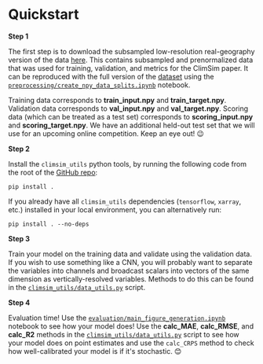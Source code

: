 # Quickstart

**Step 1**

The first step is to download the subsampled low-resolution real-geography version of the data [here](https://huggingface.co/datasets/LEAP/subsampled_low_res/tree/main). This contains subsampled and prenormalized data that was used for training, validation, and metrics for the ClimSim paper. It can be reproduced with the full version of the [dataset](https://huggingface.co/datasets/LEAP/ClimSim_low-res) using the [`preprocessing/create_npy_data_splits.ipynb`](https://github.com/leap-stc/ClimSim/blob/main/preprocessing/create_npy_data_splits.ipynb) notebook.

Training data corresponds to **train_input.npy** and **train_target.npy**. Validation data corresponds to **val_input.npy** and **val_target.npy**. Scoring data (which can be treated as a test set) corresponds to **scoring_input.npy** and **scoring_target.npy**. We have an additional held-out test set that we will use for an upcoming online competition. Keep an eye out! 😉

**Step 2**

Install the `climsim_utils` python tools, by running the following code from the root of the [GitHub repo](https://github.com/leap-stc/ClimSim/tree/main):

```
pip install .
```

If you already have all `climsim_utils` dependencies (`tensorflow`, `xarray`, etc.) installed in your local environment, you can alternatively run:

```
pip install . --no-deps
```

**Step 3**

Train your model on the training data and validate using the validation data. If you wish to use something like a CNN, you will probably want to separate the variables into channels and broadcast scalars into vectors of the same dimension as vertically-resolved variables. Methods to do this can be found in the [`climsim_utils/data_utils.py`](https://github.com/leap-stc/ClimSim/blob/main/climsim_utils/data_utils.py) script.

**Step 4**

Evaluation time! Use the [`evaluation/main_figure_generation.ipynb`](https://github.com/leap-stc/ClimSim/blob/main/evaluation/main_figure_generation.ipynb) notebook to see how your model does! Use the **calc_MAE**, **calc_RMSE**, and **calc_R2** methods in the [`climsim_utils/data_utils.py`](https://github.com/leap-stc/ClimSim/blob/main/climsim_utils/data_utils.py) script to see how your model does on point estimates and use the `calc_CRPS` method to check how well-calibrated your model is if it's stochastic. 😊

